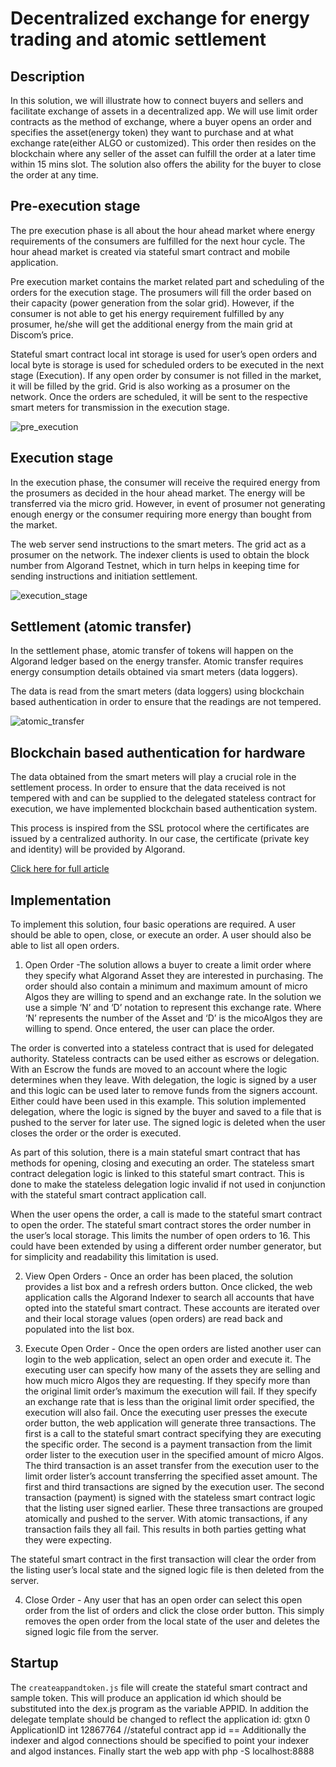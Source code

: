 # Decentralized exchange for energy trading and atomic settlement

## Description
In this solution, we will illustrate how to connect buyers and sellers and facilitate exchange of assets in a decentralized app. We will use limit order contracts as the method of exchange, where a buyer opens an order and specifies the asset(energy token) they want to purchase and at what exchange rate(either ALGO or customized). This order then resides on the blockchain where any seller of the asset can fulfill the order at a later time within 15 mins slot. The solution also offers the ability for the buyer to close the order at any time.

## Pre-execution stage

The pre execution phase is all about the hour ahead market where energy requirements of the consumers are fulfilled for the next hour cycle. The hour ahead market is created via stateful smart contract and mobile application.

Pre execution market contains the market related part and scheduling of the orders for the execution stage. The prosumers will fill the order based on their capacity (power generation from the solar grid). However, if the consumer is not able to get his energy requirement fulfilled by any prosumer, he/she will get the additional energy from the main grid at Discom’s price. 

Stateful smart contract local int storage is used for user’s open orders and local byte is storage is used for scheduled orders to be executed in the next stage (Execution). If any open order by consumer is not filled in the market, it will be filled by the grid. Grid is also working as a prosumer on the network. Once the orders are scheduled, it will be sent to the respective smart meters for transmission in the execution stage. 

![pre_execution](https://user-images.githubusercontent.com/87982183/211150562-15ddbd29-0ada-411e-8b49-0a0f47afbc24.png)

## Execution stage

In the execution phase, the consumer will receive the required energy from the prosumers as decided in the hour ahead market. The energy will be transferred via the micro grid. However, in event of prosumer not generating enough energy or the consumer requiring more energy than bought from the market.

The web server send instructions to the smart meters. The grid act as a prosumer on the network. The indexer clients is used to obtain the block number from Algorand Testnet, which in turn helps in keeping time for sending instructions and initiation settlement.

![execution_stage](https://user-images.githubusercontent.com/87982183/211150561-c9ddfd9a-d505-4fdf-80fc-b84c218486a1.png)

## Settlement (atomic transfer)

In the settlement phase, atomic transfer of tokens will happen on the Algorand ledger based on the energy transfer. Atomic transfer requires energy consumption details obtained via smart meters (data loggers).

The data is read from the smart meters (data loggers) using blockchain based authentication in order to ensure that the readings are not tempered. 

![atomic_transfer](https://user-images.githubusercontent.com/87982183/211150654-05adac4f-a255-426c-8a90-267d7cf16e28.png)


## Blockchain based authentication for hardware

The data obtained from the smart meters will play a crucial role in the settlement process. In order to ensure that the data received is not tempered with and can be supplied to the delegated stateless contract for execution, we have implemented blockchain based authentication system.

This process is inspired from the SSL protocol where the certificates are issued by a centralized authority. In our case, the certificate (private key and identity) will be provided by Algorand. 

[Click here for full article](https://medium.com/blockchain-blog/blockchain-based-authentication-of-devices-and-people-c7efcfcf0b32)


## Implementation
To implement this solution, four basic operations are required. A user should be able to open, close, or execute an order. A user should also be able to list all open orders.

1. Open Order -The solution allows a buyer to create a limit order where they specify what Algorand Asset they are interested in purchasing. The order should also contain a minimum and maximum amount of micro Algos they are willing to spend and an exchange rate. In the solution we use a simple ‘N’ and ‘D’ notation to represent this exchange rate. Where ‘N’ represents the number of the Asset and ‘D’ is the micoAlgos they are willing to spend. Once entered, the user can place the order.

The order is converted into a stateless contract that is used for delegated authority. Stateless contracts can be used either as escrows or delegation. With an Escrow the funds are moved to an account where the logic determines when they leave. With delegation, the logic is signed by a user and this logic can be used later to remove funds from the signers account. Either could have been used in this example. This solution implemented delegation, where the logic is signed by the buyer and saved to a file that is pushed to the server for later use. The signed logic is deleted when the user closes the order or the order is executed.

As part of this solution, there is a main stateful smart contract that has methods for opening, closing and executing an order. The stateless smart contract delegation logic is linked to this stateful smart contract. This is done to make the stateless delegation logic invalid if not used in conjunction with the stateful smart contract application call. 

When the user opens the order, a call is made to the stateful smart contract to open the order. The stateful smart contract stores the order number in the user’s local storage. This limits the number of open orders to 16. This could have been extended by using a different order number generator, but for simplicity and readability this limitation is used.

2. View Open Orders - Once an order has been placed, the solution provides a list box and a refresh orders button. Once clicked, the web application calls the Algorand Indexer to search all accounts that have opted into the stateful smart contract. These accounts are iterated over and their local storage values (open orders) are read back and populated into the list box.

3. Execute Open Order - Once the open orders are listed another user can login to the web application, select an open order and execute it. The executing user can specify how many of the assets they are selling and how much micro Algos they are requesting. If they specify more than the original limit order’s maximum the execution will fail. If they specify an exchange rate that is less than the original limit order specified, the execution will also fail. Once the executing user presses the execute order button, the web application will generate three transactions. The first is a call to the stateful smart contract specifying they are executing the specific order. The second is a payment transaction from the limit order lister to the execution user in the specified amount of micro Algos. The third transaction is an asset transfer from the execution user to the limit order lister’s account transferring the specified asset amount. The first and third transactions are signed by the execution user. The second transaction (payment) is signed with the stateless smart contract logic that the listing user signed earlier. These three transactions are grouped atomically and pushed to the server. With atomic transactions, if any transaction fails they all fail. This results in both parties getting what they were expecting. 

The stateful smart contract in the first transaction will clear the order from the listing user’s local state and the signed logic file is then deleted from the server.

4. Close Order - Any user that has an open order can select this open order from the list of orders and click the close order button. This simply removes the open order from the local state of the user and deletes the signed logic file from the server.

## Startup
The `createappandtoken.js` file will create the stateful smart contract and sample token.
This will produce an application id which should be substituted into the dex.js program as the variable APPID. In addition the delegate template should be changed to reflect the application id:
                    gtxn 0 ApplicationID
                    int 12867764 //stateful contract app id
                    ==
Additionally the indexer and algod connections should be specified to point your indexer and algod instances.
Finally start the web app with 
php -S localhost:8888                    





